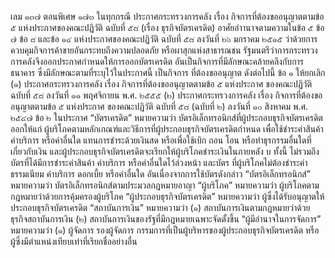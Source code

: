 เลม ๑๓๗ ตอนพิเศษ ๑๗๓
ในทุกกรณี
ประกาศกระทรวงการคลัง
เรื่อง กิจการที่ต้องขออนุญาตตามข้อ ๕ แห่งประกาศของคณะปฏิวัติ ฉบับที่ ๕๘
(เรื่อง ธุรกิจบัตรเครดิต)
อาศัยอำานาจตามความในข้อ ๕ ข้อ ๗ ข้อ ๘ และข้อ ๑๔ แห่งประกาศของคณะปฏิวัติ
ฉบับที่ ๕๘ ลงวันที่ ๒๖ มกราคม ๒๕๑๕ ว่าด้วยการควบคุมกิจการค้าขายอันกระทบถึงความปลอดภัย
หรือผาสุกแห่งสาธารณชน รัฐมนตรีว่าการกระทรวงการคลังจึงออกประกาศกำหนดให้การออกบัตรเครดิต
อันเป็นกิจการที่มีลักษณะคล้ายคลึงกับการธนาคาร ซึ่งมีลักษณะตามที่ระบุไว้ในประกาศนี้ เป็นกิจการ
ที่ต้องขออนุญาต ดังต่อไปนี้
ข้อ ๑ ให้ยกเลิก
(๑) ประกาศกระทรวงการคลัง เรื่อง กิจการที่ต้องขออนุญาตตามข้อ ๕ แห่งประกาศ
ของคณะปฏิวัติ ฉบับที่ ๕๘ ลงวันที่ ๑๑ พฤศจิกายน พ.ศ. ๒๕๕๕
(๒) ประกาศกระทรวงการคลัง เรื่อง กิจการที่ต้องขออนุญาตตามข้อ ๕ แห่งประกาศ
ของคณะปฏิวัติ ฉบับที่ ๕๘ (ฉบับที่ ๒) ลงวันที่ ๑๐ สิงหาคม พ.ศ. ๒๕๔๗
ข้อ ๒ ในประกาศ
“บัตรเครดิต” หมายความว่า บัตรอิเล็กทรอนิกส์ที่ผู้ประกอบธุรกิจบัตรเครดิตออกให้แก่
ผู้บริโภคตามหลักเกณฑ์และวิธีการที่ผู้ประกอบธุรกิจบัตรเครดิตกำหนด เพื่อใช้ชำระค่าสินค้า ค่าบริการ
หรือค่าอื่นใด แทนการชำระด้วยเงินสด หรือเพื่อใช้เบิก ถอน โอน หรือทำธุรกรรมอื่นใดที่เกี่ยวกับเงิน
และผู้ประกอบธุรกิจบัตรเครดิตจะเรียกให้ผู้บริโภคชำระเงินในภายหลัง
บ
ทั้งนี้ ไม่รวมถึง บัตรที่ได้มีการชำระค่าสินค้า ค่าบริการ หรือค่าอื่นใดไว้ล่วงหน้า และบัตร
ที่ผู้บริโภคไม่ต้องชำระค่าธรรมเนียม ค่าบริการ ดอกเบี้ย หรือค่าอื่นใด อันเนื่องจากการใช้บัตรดังกล่าว
“บัตรอิเล็กทรอนิกส์” หมายความว่า บัตรอิเล็กทรอนิกส์ตามประมวลกฎหมายอาญา
“ผู้บริโภค” หมายความว่า ผู้บริโภคตามกฎหมายว่าด้วยการคุ้มครองผู้บริโภค
“ผู้ประกอบธุรกิจบัตรเครดิต” หมายความว่า ผู้ซึ่งได้รับอนุญาตให้ประกอบธุรกิจบัตรเครดิต
“สถาบันการเงิน” หมายความว่า
(๑) สถาบันการเงินตามกฎหมายว่าด้วยธุรกิจสถาบันการเงิน
(๒) สถาบันการเงินของรัฐที่มีกฎหมายเฉพาะจัดตั้งขึ้น
“ผู้มีอำนาจในการจัดการ” หมายความว่า
(๑) ผู้จัดการ รองผู้จัดการ กรรมการที่เป็นผู้บริหารของผู้ประกอบธุรกิจบัตรเครดิต หรือ
ผู้ซึ่งมีตำแหน่งเทียบเท่าที่เรียกชื่ออย่างอื่น
